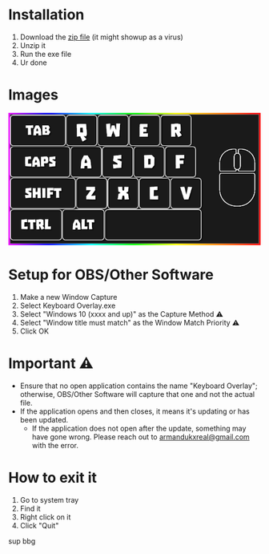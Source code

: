 # Installation
1. Download the [zip file](https://github.com/Armandukx/Keyboard-Overlay/raw/main/Keyboard%20Overlay.zip) (it might showup as a virus)
2. Unzip it
4. Run the exe file
5. Ur done

# Images
<img src="https://github.com/Armandukx/Keyboard-Overlay/blob/main/Images/DaExe.png?raw=true" alt="App Screenshot">

# Setup for OBS/Other Software
1. Make a new Window Capture
2. Select Keyboard Overlay.exe
3. Select "Windows 10 (xxxx and up)" as the Capture Method ⚠️
4. Select "Window title must match" as the Window Match Priority ⚠️
5. Click OK

# Important ⚠️
- Ensure that no open application contains the name "Keyboard Overlay"; otherwise, OBS/Other Software will capture that one and not the actual file.
- If the application opens and then closes, it means it's updating or has been updated.
  - If the application does not open after the update, something may have gone wrong. Please reach out to armandukxreal@gmail.com with the error.

# How to exit it
1. Go to system tray
2. Find it
3. Right click on it
4. Click "Quit"

sup bbg
